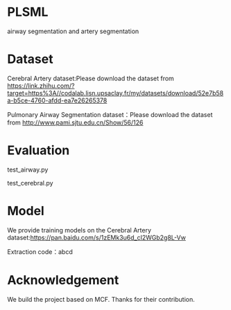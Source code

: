 # PLSML
airway segmentation and artery segmentation
# Dataset
Cerebral Artery dataset:Please download the dataset from https://link.zhihu.com/?target=https%3A//codalab.lisn.upsaclay.fr/my/datasets/download/52e7b58a-b5ce-4760-afdd-ea7e26265378

Pulmonary Airway Segmentation dataset：Please download the dataset from http://www.pami.sjtu.edu.cn/Show/56/126
# Evaluation
test_airway.py

test_cerebral.py
# Model
We provide training models on the Cerebral Artery dataset:https://pan.baidu.com/s/1zEMk3u6d_cI2WGb2g8L-Vw 

Extraction code：abcd

# Acknowledgement
We build the project based on MCF. Thanks for their contribution.
